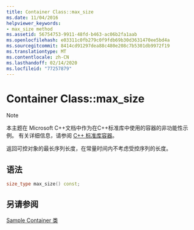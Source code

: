 ```yaml
---
title: Container Class::max_size
ms.date: 11/04/2016
helpviewer_keywords:
- max_size method
ms.assetid: 56754753-9911-48fd-b463-ac06b2fa1aab
ms.openlocfilehash: e03311c0fb279c0f9fdb69b30d3631470ee5bd4a
ms.sourcegitcommit: 8414cd91297dea88c480e208c7b5301db9972f19
ms.translationtype: MT
ms.contentlocale: zh-CN
ms.lasthandoff: 02/14/2020
ms.locfileid: "77257879"
---
```

# <a name="container-classmax_size"></a>Container Class::max_size

> [!NOTE]
> 本主题在 Microsoft C++文档中作为在C++标准库中使用的容器的非功能性示例。 有关详细信息，请参阅 [C++ 标准库容器](../standard-library/stl-containers.md)。

返回可控对象的最长序列长度，在常量时间内不考虑受控序列的长度。

## <a name="syntax"></a>语法

```cpp
size_type max_size() const;
```

## <a name="see-also"></a>另请参阅

[Sample Container 类](../standard-library/sample-container-class.md)
